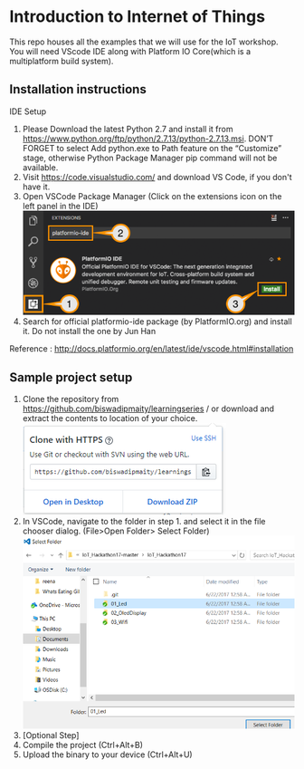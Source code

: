 # Introduction to Internet of Things
This repo houses all the examples that we will use for the IoT workshop. You will need VScode IDE along with Platform IO Core(which is a multiplatform build system).
## Installation instructions
IDE Setup

1. Please Download the latest Python 2.7 and install it from https://www.python.org/ftp/python/2.7.13/python-2.7.13.msi. 
DON’T FORGET to select Add python.exe to Path feature on the “Customize” stage, otherwise Python Package Manager pip command will not be available.
2. Visit https://code.visualstudio.com/ and download VS Code, if you don't have it.
3. Open VSCode Package Manager (Click on the extensions icon on the left panel in the IDE)
![Visual Guide](docs/platformio.png)
4. Search for official platformio-ide package (by PlatformIO.org) and install it.
Do not install the one by Jun Han

Reference : http://docs.platformio.org/en/latest/ide/vscode.html#installation

## Sample project setup
1. Clone the repository from https://github.com/biswadipmaity/learningseries / or
download and extract the contents to location of your choice.
![Visual Guide](docs/clone.png)
2. In VSCode, navigate to the folder in step 1. and select it in the file chooser dialog. (File>Open
Folder> Select Folder)
![Visual Guide](docs/folder.png)
3. [Optional Step]
4.	Compile the project (Ctrl+Alt+B)
5.	Upload the binary to your device (Ctrl+Alt+U)
